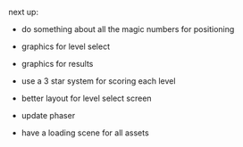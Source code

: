 next up:
- do something about all the magic numbers for positioning
- graphics for level select
- graphics for results

- use a 3 star system for scoring each level

- better layout for level select screen

- update phaser

- have a loading scene for all assets
